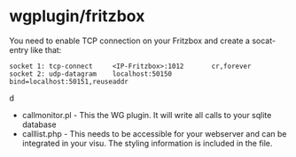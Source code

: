 # wgplugin/fritzbox

You need to enable TCP connection on your Fritzbox and create a socat-entry like that:

    socket 1: tcp-connect     <IP-Fritzbox>:1012       cr,forever
    socket 2: udp-datagram    localhost:50150          bind=localhost:50151,reuseaddr
d

* callmonitor.pl - This the WG plugin. It will write all calls to your sqlite database
* calllist.php - This needs to be accessible for your webserver and can be integrated in your visu. The styling information is included in the file. 

